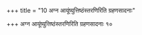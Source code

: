 +++
title = "10 अग्न आयूंष्युत्तिष्ठंस्तरणिरिति ग्रहणसादनाः"

+++
अग्न आयूंष्युत्तिष्ठंस्तरणिरिति ग्रहणसादनाः १०